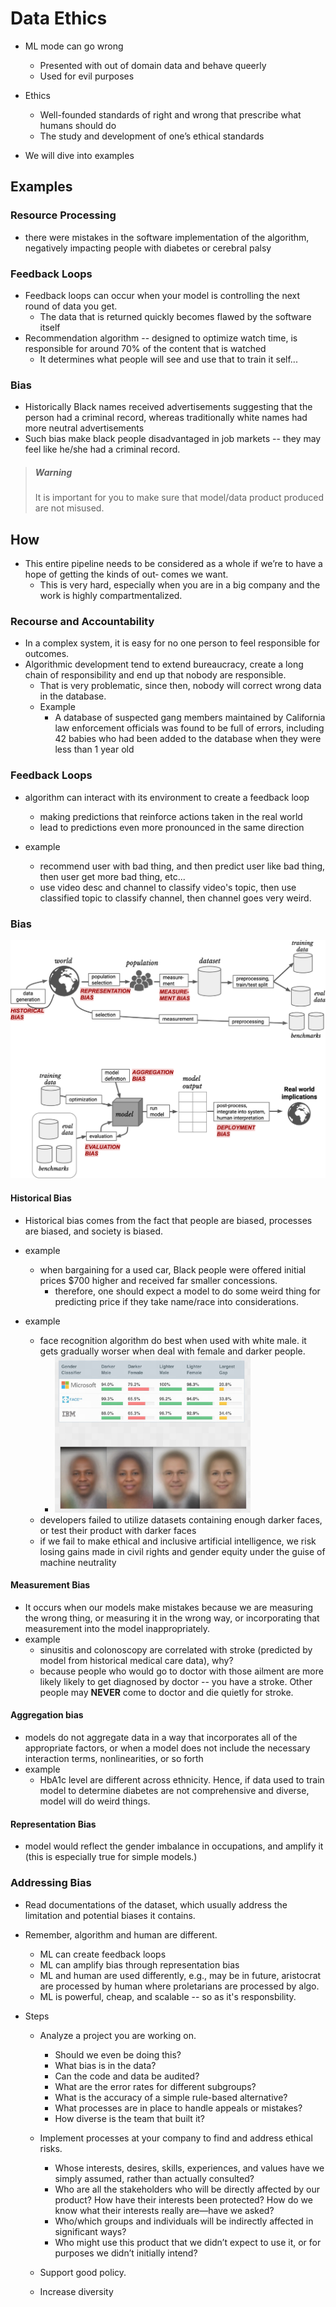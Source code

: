 # Data Ethics

- ML mode can go wrong
  - Presented with out of domain data and behave queerly
  - Used for evil purposes
- Ethics
  - Well-founded standards of right and wrong that prescribe what humans should do
  - The study and development of one’s ethical standards

- We will dive into examples

## Examples

### Resource Processing

- there were mistakes in the software implementation of the algorithm, negatively impacting people with diabetes or cerebral palsy

### Feedback Loops

- Feedback loops can occur when your model is controlling the next round of data you get. 
  - The data that is returned quickly becomes flawed by the software itself
- Recommendation algorithm -- designed to optimize watch time, is responsible for around 70% of the content that is watched
  - It determines what people will see and use that to train it self...

### Bias

- Historically Black names received advertisements suggesting that the person had a criminal record, whereas traditionally white names had more neutral advertisements
- Such bias make black people disadvantaged in job markets -- they may feel like he/she had a criminal record.

> ##### Warning
>
> It is important for you to make sure that model/data product produced are not misused.

## How

- This entire pipeline needs to be considered as a whole if we’re to have a hope of getting the kinds of out‐ comes we want.
  - This is very hard, especially when you are in a big company and the work is highly compartmentalized.

### Recourse and Accountability

- In a complex system, it is easy for no one person to feel responsible for outcomes.
- Algorithmic development tend to extend bureaucracy, create a long chain of responsibility and end up that nobody are responsible. 
  - That is very problematic, since then, nobody will correct wrong data in the database.
  - Example
    - A database of suspected gang members maintained by California law enforcement officials was found to be full of errors, including 42 babies who had been added to the database when they were less than 1 year old

### Feedback Loops

- algorithm can interact with its environment to create a feedback loop
  - making predictions that reinforce actions taken in the real world
  - lead to predictions even more pronounced in the same direction

- example
  - recommend user with bad thing, and then predict user like bad thing, then user get more bad thing, etc...
  - use video desc and channel to classify video's topic, then use classified topic to classify channel, then channel goes very weird.

### Bias

![image-20220708083559055](assets/image-20220708083559055-16573968188402.png)

#### Historical Bias

- Historical bias comes from the fact that people are biased, processes are biased, and society is biased.

- example
  - when bargaining for a used car, Black people were offered initial prices $700 higher and received far smaller concessions.
    - therefore, one should expect a model to do some weird thing for predicting price if they take name/race into considerations.

- example
  - face recognition algorithm do best when used with white male. it gets gradually worser when deal with female and darker people.
    - <img src="assets/image-20220708084114465.png" alt="image-20220708084114465" style="zoom:33%;" />
  - developers failed to utilize datasets containing enough darker faces, or test their product with darker faces
  - if we fail to make ethical and inclusive artificial intelligence, we risk losing gains made in civil rights and gender equity under the guise of machine neutrality

#### Measurement Bias

- It occurs when our models make mistakes because we are measuring the wrong thing, or measuring it in the wrong way, or incorporating that measurement into the model inappropriately.
- example
  - sinusitis and colonoscopy are correlated with stroke (predicted by model from historical medical care data), why? 
  - because people who would go to doctor with those ailment are more likely likely to get diagnosed by doctor -- you have a stroke. Other people may **NEVER** come to doctor and die quietly for stroke.

#### Aggregation bias

- models do not aggregate data in a way that incorporates all of the appropriate factors, or when a model does not include the necessary interaction terms, nonlinearities, or so forth
- example
  - HbA1c level are different across ethnicity. Hence, if data used to train model to determine diabetes are not comprehensive and diverse, model will do weird things.

#### Representation Bias

- model would reflect the gender imbalance in occupations, and amplify it (this is especially true for simple models.)

### Addressing Bias

- Read documentations of the dataset, which usually address the limitation and potential biases it contains.
- Remember, algorithm and human are different.
  - ML can create feedback loops
  - ML can amplify bias through representation bias
  - ML and human are used differently, e.g., may be in future, aristocrat are processed by human where proletarians are processed by algo.
  - ML is powerful, cheap, and scalable -- so as it's responsbility.

- Steps

  - Analyze a project you are working on.

    - Should we even be doing this?
    - What bias is in the data?
    - Can the code and data be audited?
    - What are the error rates for different subgroups?
    - What is the accuracy of a simple rule-based alternative?
    - What processes are in place to handle appeals or mistakes?
    - How diverse is the team that built it?

  - Implement processes at your company to find and address ethical risks.

    - Whose interests, desires, skills, experiences, and values have we simply assumed,  rather than actually consulted?
    - Who are all the stakeholders who will be directly affected by our product? How have their interests been protected? How do we know what their interests really are—have we asked?
    - Who/which groups and individuals will be indirectly affected in significant ways?
    - Who might use this product that we didn’t expect to use it, or for purposes we didn’t initially intend?

  - Support good policy.

  - Increase diversity

    

